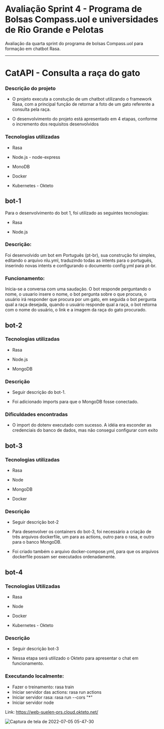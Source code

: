 # Avaliação Sprint 4 - Programa de Bolsas Compass.uol e universidades de Rio Grande e Pelotas
Avaliação da quarta sprint do programa de bolsas Compass.uol para formação em chatbot Rasa.

---

# CatAPI - Consulta a raça do gato

### Descrição do projeto


* O projeto executa a constução de um chatbot utilizando o framework Rasa, com a principal função de retornar a foto de um gato referente a consulta pela raça.

* O desenvolvimento do projeto está apresentado em 4 etapas, conforme o incremento dos requisitos desenvolvidos

### Tecnologias utilizadas


* Rasa

* Node.js - node-express

* MonoDB

* Docker

* Kubernetes - Okteto


## bot-1

Para o desenvolvimento do bot 1, foi utilizado as seguintes tecnologias:

* Rasa

* Node.js

### Descrição:

Foi desenvolvido um bot em Português (pt-br), sua construção foi simples, editando o arquivo nlu.yml, traduzindo todas as intents para o português, inserindo novas intents e configurando o documento config.yml para pt-br.

### Funcionamento:

Inicia-se a conversa com uma saudação. O bot responde perguntando o nome, o usuario insere o nome, o bot pergunta sobre o que procura, o usuário irá responder que procura por um gato, em seguida o bot pergunta qual a raça desejada, quando o usuário responde qual a raça, o bot retorna com o nome do usuário, o link e a imagem da raça do gato procurado.

## bot-2

### Tecnologias utilizadas

* Rasa

* Node.js

* MongoDB

### Descrição

* Seguir descrição do bot-1.

* Foi adicionado imports para que o MongoDB fosse conectado.

### Dificuldades encontradas

* O import do dotenv executado com sucesso. A idéia era esconder as credenciais do banco de dados, mas não consegui configurar com exito

## bot-3

### Tecnologias utilizadas

* Rasa

* Node

* MongoDB

* Docker

### Descrição

* Seguir descrição bot-2

* Para desenvolver os containers do bot-3, foi necessário a criação de três arquivos dockerfile, um para as actions, outro para o rasa, e outro para o banco MongoDB.

* Foi criado também o arquivo docker-compose.yml, para que os arquivos dockerfile possam ser executados ordenadamente.

## bot-4

### Tecnologias Utilizadas

* Rasa

* Node

* Docker

* Kubernetes - Okteto

### Descrição

* Seguir descrição bot-3

* Nessa etapa será utilizado o Okteto para apresentar o chat em funcionamento.

### Executando localmente:
* Fazer o treinamento: rasa train
* Iniciar servidor das actions: rasa run actions
* Iniciar servidor rasa: rasa run --cors "*"
* Iniciar servidor node

Link: https://web-suelen-prs.cloud.okteto.net/

![Captura de tela de 2022-07-05 05-47-30](https://user-images.githubusercontent.com/29054252/177289248-67aa5a8c-501c-4b81-8e6e-d46007a7f32c.png)





